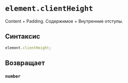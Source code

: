 # `element.clientHeight`

Content + Padding. Содержимое + Внутренние отступы.

## Синтаксис

```js
element.clientHeight;
```

## Возвращает

### `number`
